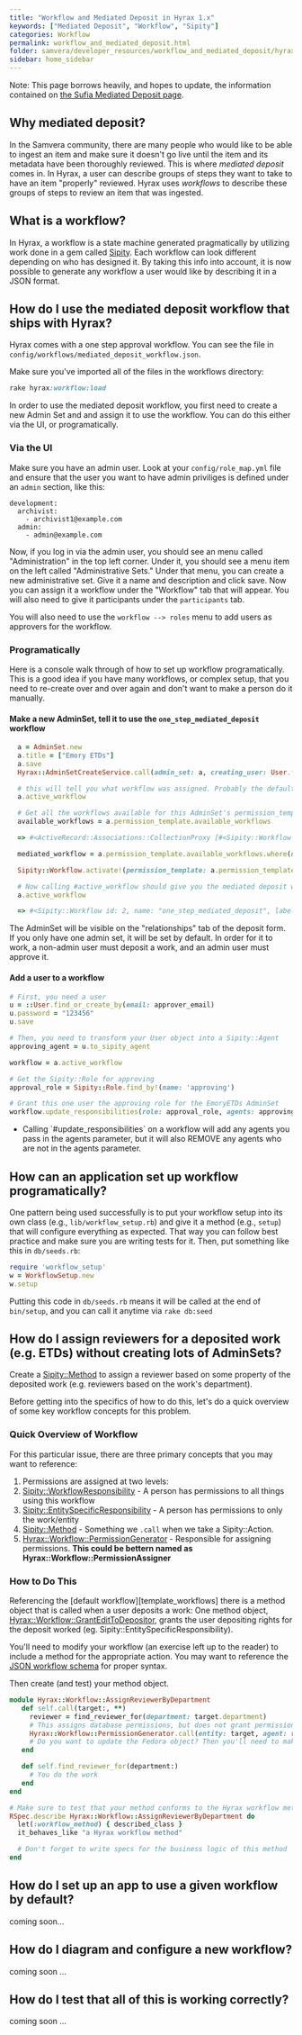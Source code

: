 ```yaml
---
title: "Workflow and Mediated Deposit in Hyrax 1.x"
keywords: ["Mediated Deposit", "Workflow", "Sipity"]
categories: Workflow
permalink: workflow_and_mediated_deposit.html
folder: samvera/developer_resources/workflow_and_mediated_deposit/hyrax_1.0/workflow_and_mediated_deposit.md
sidebar: home_sidebar
---
```


Note: This page borrows heavily, and hopes to update, the information contained on [the Sufia Mediated Deposit page](https://github.com/samvera/sufia/wiki/Mediated-Deposit-Workflow).

## Why mediated deposit?

In the Samvera community, there are many people who would like to be able to ingest an item and make sure it doesn't go live until the item and its metadata have been thoroughly reviewed. This is where *mediated deposit* comes in. In Hyrax, a user can describe groups of steps they want to take to have an item "properly" reviewed. Hyrax uses *workflows* to describe these groups of steps to review an item that was ingested.

## What is a workflow?

In Hyrax, a workflow is a state machine generated pragmatically by utilizing work done in a gem called [Sipity](https://github.com/ndlib/sipity). Each workflow can look different depending on who has designed it. By taking this info into account, it is now possible to generate any workflow a user would like by describing it in a JSON format.

## How do I use the mediated deposit workflow that ships with Hyrax?

Hyrax comes with a one step approval workflow. You can see the file in `config/workflows/mediated_deposit_workflow.json`.

Make sure you've imported all of the files in the workflows directory:
```ruby
rake hyrax:workflow:load
```
In order to use the mediated deposit workflow, you first need to create a new Admin Set and and assign it to use the workflow. You can do this either via the UI, or programatically.

### Via the UI

  Make sure you have an admin user. Look at your `config/role_map.yml` file and ensure that the user you want to have admin priviliges is defined under an `admin` section, like this:

  ```
  development:
    archivist:
      - archivist1@example.com
    admin:
      - admin@example.com
  ```

  Now, if you log in via the admin user, you should see an menu called "Administration" in the top left corner. Under it, you should see a menu item on the left called "Administrative Sets." Under that menu, you can create a new administrative set. Give it a name and description and click save. Now you can assign it a workflow under the "Workflow" tab that will appear. You will also need to give it participants under the `participants` tab.

  You will also need to use the `workflow --> roles` menu to add users as approvers for the workflow.

### Programatically

Here is a console walk through of how to set up workflow programatically. This is a good idea if you have many workflows, or complex setup, that you need to re-create over and over again and don't want to make a person do it manually.

#### Make a new AdminSet, tell it to use the `one_step_mediated_deposit` workflow
```ruby
  a = AdminSet.new
  a.title = ["Emory ETDs"]
  a.save
  Hyrax::AdminSetCreateService.call(admin_set: a, creating_user: User.first!)

  # this will tell you what workflow was assigned. Probably the default.
  a.active_workflow

  # Get all the workflows available for this AdminSet's permission_template
  available_workflows = a.permission_template.available_workflows

  => #<ActiveRecord::Associations::CollectionProxy [#<Sipity::Workflow id: 1, name: "default", label: "Default workflow", description: "A single submission step, default workflow", created_at: "2017-04-25 18:21:41", updated_at: "2017-04-25 18:21:43", permission_template_id: 1, active: true, allows_access_grant: true>, #<Sipity::Workflow id: 2, name: "one_step_mediated_deposit", label: "One-step mediated deposit workflow", description: "A single-step workflow for mediated deposit in whi...", created_at: "2017-04-25 18:21:41", updated_at: "2017-04-25 18:21:43", permission_template_id: 1, active: nil, allows_access_grant: false>]>

  mediated_workflow = a.permission_template.available_workflows.where(name: "one_step_mediated_deposit").first

  Sipity::Workflow.activate!(permission_template: a.permission_template, workflow_id: mediated_workflow.id)

  # Now calling #active_workflow should give you the mediated deposit workflow
  a.active_workflow

  => #<Sipity::Workflow id: 2, name: "one_step_mediated_deposit", label: "One-step mediated deposit workflow", description: "A single-step workflow for mediated deposit in whi...", created_at: "2017-04-25 18:21:41", updated_at: "2017-04-25 18:44:48", permission_template_id: 1, active: true, allows_access_grant: false>
```
The AdminSet will be visible on the "relationships" tab of the deposit form. If you only have one admin set, it will be set by default. In order for it to work, a non-admin user must deposit a work, and an admin user must approve it.

#### Add a user to a workflow

```ruby
# First, you need a user
u = ::User.find_or_create_by(email: approver_email)
u.password = "123456"
u.save

# Then, you need to transform your User object into a Sipity::Agent
approving_agent = u.to_sipity_agent

workflow = a.active_workflow

# Get the Sipity::Role for approving
approval_role = Sipity::Role.find_by!(name: 'approving')

# Grant this one user the approving role for the EmoryETDs AdminSet
workflow.update_responsibilities(role: approval_role, agents: approving_agent)

```
<ul class="warning"><li>Calling `#update_responsibilities` on a workflow will add any agents you pass in the agents parameter, but it will also REMOVE any agents who are not in the agents parameter.</li></ul>

## How can an application set up workflow programatically?
 One pattern being used successfully is to put your workflow setup into its own class (e.g., `lib/workflow_setup.rb`) and give it a method (e.g., `setup`) that will configure everything as expected. That way you can follow best practice and make sure you are writing tests for it. Then, put something like this in `db/seeds.rb`:
```ruby
require 'workflow_setup'
w = WorkflowSetup.new
w.setup
```
Putting this code in `db/seeds.rb` means it will be called at the end of `bin/setup`, and you can call it anytime via `rake db:seed`

## How do I assign reviewers for a deposited work (e.g. ETDs) without creating lots of AdminSets?

Create a [Sipity::Method][sipity_method] to assign a reviewer based on some property of the deposited work (e.g. reviewers based on the work's department).

Before getting into the specifics of how to do this, let's do a quick overview of some key workflow concepts for this problem.

### Quick Overview of Workflow

For this particular issue, there are three primary concepts that you may want to reference:

1) Permissions are assigned at two levels:
  1) [Sipity::WorkflowResponsibility][sipity_workflow_responsibility] - A person has permissions to all things using this workflow
  1) [Sipity::EntitySpecificResponsibility][sipity_entity_specific_responsibility] - A person has permissions to only the work/entity
2) [Sipity::Method][sipity_method] - Something we `.call` when we take a Sipity::Action.
3) [Hyrax::Workflow::PermissionGenerator][hyrax_workflow_permission_generator] - Responsible for assigning permissions. **This could be bettern named as Hyrax::Workflow::PermissionAssigner**

### How to Do This

Referencing the [default workflow][template_workflows] there is a method object that is called when a user deposits a work: One method object, [Hyrax::Workflow::GrantEditToDepositor][hyrax_workflow_grant_edit_to_depositor], grants the user depositing rights for the deposit worked (eg. Sipity::EntitySpecificResponsibility).

You'll need to modify your workflow (an exercise left up to the reader) to include a method for the appropriate action. You may want to reference the [JSON workflow schema][json_workflow_schema] for proper syntax.

Then create (and test) your method object.

```ruby
module Hyrax::Workflow::AssignReviewerByDepartment
   def self.call(target:, **)
     reviewer = find_reviewer_for(department: target.department)
     # This assigns database permissions, but does not grant permissions on the Fedora object.
     Hyrax::Workflow::PermissionGenerator.call(entity: target, agent: reviewer, role: 'Reviewer')
     # Do you want to update the Fedora object? Then you'll need to make adjustments.
   end

   def self.find_reviewer_for(department:)
     # You do the work
   end
end

# Make sure to test that your method conforms to the Hyrax workflow method interface
RSpec.describe Hyrax::Workflow::AssignReviewerByDepartment do
  let(:workflow_method) { described_class }
  it_behaves_like "a Hyrax workflow method"

  # Don't forget to write specs for the business logic of this method
end
```

[sipity_method]:https://github.com/samvera/hyrax/blob/b64ea8e0d20a60327c2e7a37a919d6daef8d9f00/app/models/sipity/method.rb
[sipity_entity_specific_responsibility]:https://github.com/samvera/hyrax/blob/b64ea8e0d20a60327c2e7a37a919d6daef8d9f00/app/models/sipity/entity_specific_responsibility.rb
[sipity_workflow_responsibility]:https://github.com/samvera/hyrax/blob/b64ea8e0d20a60327c2e7a37a919d6daef8d9f00/app/models/sipity/workflow_responsibility.rb
[json_workflow_schema]:https://github.com/samvera/hyrax/blob/b64ea8e0d20a60327c2e7a37a919d6daef8d9f00/app/services/hyrax/workflow/workflow_schema.rb#L57
[hyrax_workflow_grant_edit_to_depositor]:https://github.com/samvera/hyrax/blob/b64ea8e0d20a60327c2e7a37a919d6daef8d9f00/app/services/hyrax/workflow/grant_edit_to_depositor.rb
[templates_workflow]:https://github.com/samvera/hyrax/blob/b64ea8e0d20a60327c2e7a37a919d6daef8d9f00/lib/generators/hyrax/templates/workflow.json.erb#L14
[hyrax_workflow_permission_generator]:https://github.com/samvera/hyrax/blob/b64ea8e0d20a60327c2e7a37a919d6daef8d9f00/app/models/sipity/method.rb

## How do I set up an app to use a given workflow by default?

coming soon...

## How do I diagram and configure a new workflow?

coming soon ...

## How do I test that all of this is working correctly?

coming soon ...
